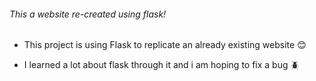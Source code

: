 ###### This a website re-created using flask!

- This project is using Flask to replicate an already existing website 😊

- I learned a lot about flask through it and i am hoping to fix a bug 🪲